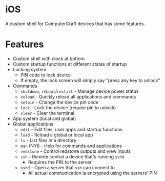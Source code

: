# iOS
A custom shell for ComputerCraft devices that has some features.

# Features
* Custom shell with clock at bottom
* Custom startup functions at different states of startup
* Locking system
  * PIN code to lock device
  * If empty, the lock screen will simply say "press any key to unlock"
* Commands
  * `shutdown`, `reboot`/`restart` - Manage device power status
  * `reload` - Quickly reload all applications and commands
  * `setpin` - Change the device pin code
  * `lock` - Lock the device (require pin to unlock)
  * `clear` - Clear the terminal
* App system (local and global)
* Global applications
  * `edit` - Edit files, user apps and startup functions
  * `load` - Reload a global or local app
  * `ls` - List files in a directory
  * `man` (NYI) - Help for commands and applications
  * `redstone` - Control redstone outputs and view inputs
  * `ssh` - Remote control a device that's running `sshd`
    * Requires the PIN to the server
  * `sshd` - Open a server that `ssh` can connect to
    * All actual communication is encrypted using the servers' PIN